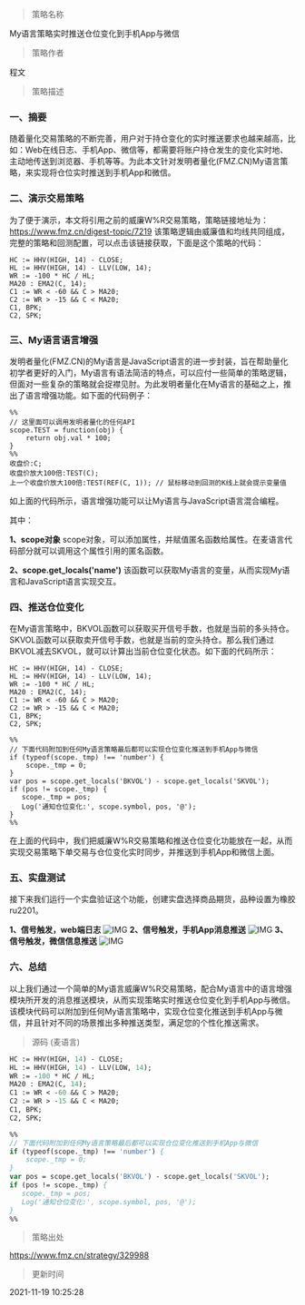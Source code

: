 
> 策略名称

My语言策略实时推送仓位变化到手机App与微信

> 策略作者

程文

> 策略描述

### 一、摘要
随着量化交易策略的不断完善，用户对于持仓变化的实时推送要求也越来越高，比如：Web在线日志、手机App、微信等，都需要将账户持仓发生的变化实时地、主动地传送到浏览器、手机等等。为此本文针对发明者量化(FMZ.CN)My语言策略，来实现将仓位实时推送到手机App和微信。

### 二、演示交易策略
为了便于演示，本文将引用之前的威廉W%R交易策略，策略链接地址为：https://www.fmz.cn/digest-topic/7219 该策略逻辑由威廉值和均线共同组成，完整的策略和回测配置，可以点击该链接获取，下面是这个策略的代码：
```
HC := HHV(HIGH, 14) - CLOSE;
HL := HHV(HIGH, 14) - LLV(LOW, 14);
WR := -100 * HC / HL;
MA20 : EMA2(C, 14);
C1 := WR < -60 && C > MA20;
C2 := WR > -15 && C < MA20;
C1, BPK;
C2, SPK;
```

### 三、My语言语言增强
发明者量化(FMZ.CN)的My语言是JavaScript语言的进一步封装，旨在帮助量化初学者更好的入门，My语言有语法简洁的特点，可以应付一些简单的策略逻辑，但面对一些复杂的策略就会捉襟见肘。为此发明者量化在My语言的基础之上，推出了语言增强功能。如下面的代码例子：
```
%%
// 这里面可以调用发明者量化的任何API 
scope.TEST = function(obj) {
    return obj.val * 100;
}
%% 
收盘价:C;
收盘价放大100倍:TEST(C);
上一个收盘价放大100倍:TEST(REF(C, 1)); // 鼠标移动到回测的K线上就会提示变量值
```
如上面的代码所示，语言增强功能可以让My语言与JavaScript语言混合编程。

其中：

**1、scope对象**
scope对象，可以添加属性，并赋值匿名函数给属性。在麦语言代码部分就可以调用这个属性引用的匿名函数。

**2、scope.get_locals('name')**
该函数可以获取My语言的变量，从而实现My语言和JavaScript语言实现交互。

### 四、推送仓位变化
在My语言策略中，BKVOL函数可以获取买开信号手数，也就是当前的多头持仓。SKVOL函数可以获取卖开信号手数，也就是当前的空头持仓。那么我们通过BKVOL减去SKVOL，就可以计算出当前仓位变化状态。如下面的代码所示：
```
HC := HHV(HIGH, 14) - CLOSE;
HL := HHV(HIGH, 14) - LLV(LOW, 14);
WR := -100 * HC / HL;
MA20 : EMA2(C, 14);
C1 := WR < -60 && C > MA20;
C2 := WR > -15 && C < MA20;
C1, BPK;
C2, SPK;

%%
// 下面代码附加到任何My语言策略最后都可以实现仓位变化推送到手机App与微信
if (typeof(scope._tmp) !== 'number') {
    scope._tmp = 0;
}
var pos = scope.get_locals('BKVOL') - scope.get_locals('SKVOL');
if (pos != scope._tmp) {
   scope._tmp = pos;
   Log('通知仓位变化:', scope.symbol, pos, '@');
}
%%
```

在上面的代码中，我们把威廉W%R交易策略和推送仓位变化功能放在一起，从而实现交易策略下单交易与仓位变化实时同步，并推送到手机App和微信上面。

### 五、实盘测试
接下来我们运行一个实盘验证这个功能，创建实盘选择商品期货，品种设置为橡胶ru2201。

**1、信号触发，web端日志**
 ![IMG](https://www.fmz.cn/upload/asset/230c318d01e4cf7d8a13d.png) 
**2、信号触发，手机App消息推送**
 ![IMG](https://www.fmz.cn/upload/asset/231b1ceac094067b4c575.png) 
**3、信号触发，微信信息推送**
 ![IMG](https://www.fmz.cn/upload/asset/230fb050a27bf44ad3388.png) 
 
### 六、总结
以上我们通过一个简单的My语言威廉W%R交易策略，配合My语言中的语言增强模块所开发的消息推送模块，从而实现策略实时推送仓位变化到手机App与微信。该模块代码可以附加到任何My语言策略中，实现仓位变化推送到手机App与微信，并且针对不同的场景推出多种推送类型，满足您的个性化推送需求。




> 源码 (麦语言)

``` pascal
HC := HHV(HIGH, 14) - CLOSE;
HL := HHV(HIGH, 14) - LLV(LOW, 14);
WR := -100 * HC / HL;
MA20 : EMA2(C, 14);
C1 := WR < -60 && C > MA20;
C2 := WR > -15 && C < MA20;
C1, BPK;
C2, SPK;

%%
// 下面代码附加到任何My语言策略最后都可以实现仓位变化推送到手机App与微信
if (typeof(scope._tmp) !== 'number') {
    scope._tmp = 0;
}
var pos = scope.get_locals('BKVOL') - scope.get_locals('SKVOL');
if (pos != scope._tmp) {
   scope._tmp = pos;
   Log('通知仓位变化:', scope.symbol, pos, '@');
}
%%
```

> 策略出处

https://www.fmz.cn/strategy/329988

> 更新时间

2021-11-19 10:25:28
